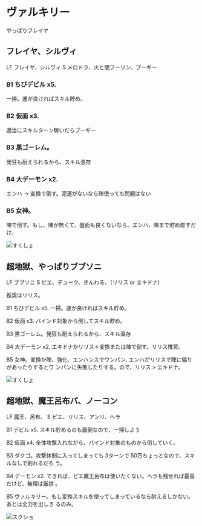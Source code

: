 # ヴァルキリー

やっぱりフレイヤ

## フレイヤ、シルヴィ

LF フレイヤ、シルヴィ
S  メロドラ、火と闇フーリン、プーギー

### B1 ちびデビル x5. 

一掃。運が良ければスキル貯め。

### B2 仮面 x3. 

適当にスキルターン稼いだらプーギー

### B3 黒ゴーレム。

発狂も耐えられるから、スキル温存

### B4 大デーモン x2. 

エンハ -> 変換で倒す。泥運がないなら陣使っても問題はない

### B5 女神。

陣で倒す。もし、陣が無くて、盤面も良くないなら、エンハ、陣まで貯め直すだけ。

![すくしょ](http://i.imgur.com/OUsmhwlm.png)

## 超地獄、やっぱりブブソニ

LF ブブソニ
S ピエ、デューク、きんわる、（リリス or エキドナ)

推奨はリリス。

B1 ちびデビル x5. 一掃。運が良ければスキル貯め。

B2 仮面 x3. バインド対象から倒してスキル貯め。

B3 黒ゴーレム。発狂も耐えられるから、スキル温存

B4 大デーモン x2. エキドナかリリス＋変換または陣で倒す。リリス推奨。

B5 女神。変換か陣、強化、エンハンスでワンパン. エンハがリリスで陣に偏りがあったりするとワ
ンパンに失敗したりする。ので、リリス > エキドナ。

![すくしょ](http://i.imgur.com/vMQulcbl.jpg)

## 超地獄、魔王呂布パ、ノーコン

LF 魔王、呂布、
S ピエ、リリス、アンリ、ヘラ

B1 デビル x5. スキル貯めるのも面倒なので、一掃しよう

B2 仮面 x4. 全体攻撃入れながら、バインド対象のものから倒していく。

B3 ダクゴ。攻撃体制に入ってしまっても 3ターンで 50万ちょっとなので、スキルなしで削れるだろ
う。

B4 デーモン x2. できれば、ピエ魔王呂布は使いたくない。ヘラも残せれば最高だけど、無理は厳禁
。

B5 ヴァルキリー。もし変換スキルを使ってしまっているなら耐えるしかない。あとは全力を出しき
るのみ。


![スクショ](http://i.imgur.com/QVURR3Kl.jpg )

<!-- vim: set tw=90 filetype=markdown : -->

